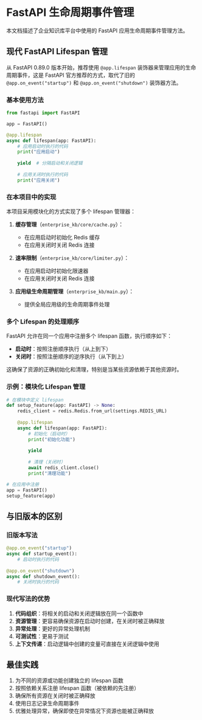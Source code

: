 # FastAPI 生命周期事件管理

本文档描述了企业知识库平台中使用的 FastAPI 应用生命周期事件管理方法。

## 现代 FastAPI Lifespan 管理

从 FastAPI 0.89.0 版本开始，推荐使用 `@app.lifespan` 装饰器来管理应用的生命周期事件，这是 FastAPI 官方推荐的方式，取代了旧的 `@app.on_event("startup")` 和 `@app.on_event("shutdown")` 装饰器方法。

### 基本使用方法

```python
from fastapi import FastAPI

app = FastAPI()

@app.lifespan
async def lifespan(app: FastAPI):
    # 应用启动时执行的代码
    print("应用启动")
    
    yield  # 分隔启动和关闭逻辑
    
    # 应用关闭时执行的代码
    print("应用关闭")
```

### 在本项目中的实现

本项目采用模块化的方式实现了多个 lifespan 管理器：

1. **缓存管理**（`enterprise_kb/core/cache.py`）：
   - 在应用启动时初始化 Redis 缓存
   - 在应用关闭时关闭 Redis 连接

2. **速率限制**（`enterprise_kb/core/limiter.py`）：
   - 在应用启动时初始化限速器
   - 在应用关闭时关闭 Redis 连接

3. **应用级生命周期管理**（`enterprise_kb/main.py`）：
   - 提供全局应用级的生命周期事件处理

### 多个 Lifespan 的处理顺序

FastAPI 允许在同一个应用中注册多个 lifespan 函数，执行顺序如下：

- **启动时**：按照注册顺序执行（从上到下）
- **关闭时**：按照注册顺序的逆序执行（从下到上）

这确保了资源的正确初始化和清理，特别是当某些资源依赖于其他资源时。

### 示例：模块化 Lifespan 管理

```python
# 在模块中定义 lifespan
def setup_feature(app: FastAPI) -> None:
    redis_client = redis.Redis.from_url(settings.REDIS_URL)
    
    @app.lifespan
    async def lifespan(app: FastAPI):
        # 初始化（启动时）
        print("初始化功能")
        
        yield
        
        # 清理（关闭时）
        await redis_client.close()
        print("清理功能")

# 在应用中注册
app = FastAPI()
setup_feature(app)
```

## 与旧版本的区别

### 旧版本写法

```python
@app.on_event("startup")
async def startup_event():
    # 启动时执行的代码
    
@app.on_event("shutdown")
async def shutdown_event():
    # 关闭时执行的代码
```

### 现代写法的优势

1. **代码组织**：将相关的启动和关闭逻辑放在同一个函数中
2. **资源管理**：更容易确保资源在启动时创建，在关闭时被正确释放
3. **异常处理**：更好的异常处理机制
4. **可测试性**：更易于测试
5. **上下文传递**：启动逻辑中创建的变量可直接在关闭逻辑中使用

## 最佳实践

1. 为不同的资源或功能创建独立的 lifespan 函数
2. 按照依赖关系注册 lifespan 函数（被依赖的先注册）
3. 确保所有资源在关闭时被正确释放
4. 使用日志记录生命周期事件
5. 优雅处理异常，确保即使在异常情况下资源也能被正确释放
